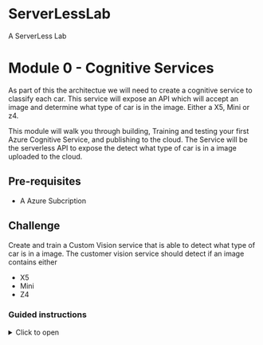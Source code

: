 # ServerLessLab
A ServerLess Lab



# Module 0 - Cognitive Services 
As part of this the architectue we will need to create a cognitive service to classify each car.  This service will expose an API which will accept an image and determine what type of car is in the image. Either a X5, Mini or z4.


This module will walk you through building, Training and testing your first Azure Cognitive Service, and publishing to the cloud.  The Service will be the serverless API to expose the detect what type of car is in a image uploaded to the cloud. 
## Pre-requisites 
* A Azure Subcription 

## Challenge
Create and train a  Custom Vision service that is able to detect what type of car is in a image. The customer vision service should detect if an image contains either
* X5 
* Mini
* Z4
### Guided instructions

<details><summary>Click to open</summary><p>



Create Cognitive Service 
### Create Project and upload training Images 
1.	Unzip the file. It contains Four  folders (one for each model)
1.	Go to customvision.ai.  please accept the terms and allow customvision to access your subscription 
    * You should not have any projects in your account. 
1.	To create your first project, select New Project. The Create new project dialog box will appear.
    *  Before creating a Project you will need to create a Cognitive Services Resource.  Click "Create new "
    * Enter a name and a description for the project. 
    * Then select a Resource Group. If your signed-in account is associated with an Azure account, will display all of your Azure subscriptions and Resource Groups that include a Custom Vision Service Resource.the Resource Group dropdown 
    *  ![CreateCognitiveService](/module0/Step2CreateCognitiveService.png)
1. After the Cognitive service is created then create the Project with the following config 
    * ***Project Types*** = "Classification"
    * ***Classification Type*** = "Multiclass (Single tag per image)"
    * ***Domains*** = "Domains"
    * ![CreateCognitiveService](/module0/CreateCustomVisionProject.png)
1. In the newly created project click on Add Images
    * ![CreateCognitiveService](/module0/addimages.png)
1.	Select all images from one of the folder, e.g. "5er"
1.	Under My Tags enter e.g. X5 and hit enter. Then click on Upload.
    *  ***Ensure you hit Return as other wise the Tag is not added***
    * ![CreateCognitiveService](/module0/imagetagging.png)
1.	Repeat the step for all three models
1.	

### Train Model 
1. Once uploaded, click on the green Train button	
1. Select Advanced Training. Leave the default of 1 hour training budget. Don’t worry, it will not run for an hour. Click Train
    * While this is running (10-15min), you con continue with the next step. Ideally in a new browser window/tab. Leave Custom Vision page open.
    * Once the training is finished, you will see the metrics. They should be in the range of 80-90%.
1. Click on publish to make this training available on a HTTP endpoint
    *  ***the training can take time and we will come back to these steps later*** 
1.	Click on Prediction URL
1.	Copy the second endpoint URL (“If you have an image file”), e.g. to Notepad. It looks something like this: https://southcentralus.api.cognitive.microsoft.com/customvision/v3.0/Prediction/xxxxxxx-xxxx-xxxxxx-xxx/classify/iterations/Iteration1/image
1. 	Also copy the Prediction-Key to Notepad


</p></details>

